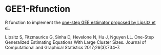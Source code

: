 # GEE1-Rfunction
R function to implement the [one-step GEE estimator proposed by Lipsitz et al.](https://www.tandfonline.com/doi/abs/10.1080/10618600.2017.1321552)

Lipsitz S, Fitzmaurice G, Sinha D, Hevelone N, Hu J, Nguyen LL. One-Step Generalized Estimating Equations With Large Cluster Sizes. Journal of Computational and Graphical Statistics 2017;26(3):734–7. 
